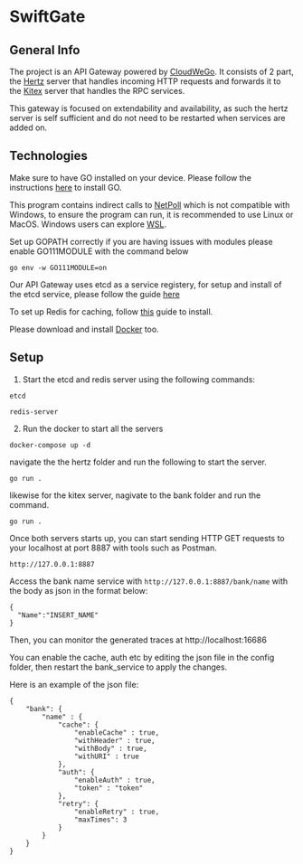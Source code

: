 # SwiftGate

## General Info

The project is an API Gateway powered by [CloudWeGo](https://github.com/cloudwego). It consists of 2 part, the [Hertz](https://github.com/cloudwego/hertz) server that handles incoming HTTP requests and forwards it to the [Kitex](https://github.com/cloudwego/kitex) server that handles the RPC services.

This gateway is focused on extendability and availability, as such the hertz server is self sufficient and do not need to be restarted when services are added on.

## Technologies

Make sure to have GO installed on your device. Please follow the instructions [here](https://go.dev/doc/install) to install GO.

This program contains indirect calls to [NetPoll](https://github.com/cloudwego/netpoll) which is not compatible with Windows, to ensure the program can run, it is recommended to use Linux or MacOS. Windows users can explore [WSL](https://learn.microsoft.com/en-us/windows/wsl/install).

Set up GOPATH correctly if you are having issues with modules please enable GO111MODULE with the command below

```
go env -w GO111MODULE=on
```

Our API Gateway uses etcd as a service registery, for setup and install of the etcd service, please follow the guide [here](https://github.com/etcd-io/etcd/releases)


To set up Redis for caching, follow [this](https://redis.io/docs/getting-started/installation/) guide to install.

Please download and install [Docker](https://docs.docker.com/desktop/) too. 


## Setup

1. Start the etcd and redis server using the following commands:

```
etcd
```

```
redis-server
````


2. Run the docker to start all the servers

```
docker-compose up -d
```

navigate the the hertz folder and run the following to start the server.
```
go run .
```

likewise for the kitex server, nagivate to the bank folder and run the command.
```
go run .
```

Once both servers starts up, you can start sending HTTP GET requests to your localhost at port 8887 with tools such as Postman.

```
http://127.0.0.1:8887
```

Access the bank name service with `http://127.0.0.1:8887/bank/name` with the body as json in the format below:

```
{
  "Name":"INSERT_NAME"
}
```

Then, you can monitor the generated traces at http://localhost:16686

You can enable the cache, auth etc by editing the json file in the config folder, then restart the bank_service to apply the changes.

Here is an example of the json file: 


```
{
    "bank": {
        "name" : {
            "cache": {
                "enableCache" : true,
                "withHeader" : true,
                "withBody" : true,
                "withURI" : true
            },
            "auth": {
                "enableAuth" : true,
                "token" : "token"
            },
            "retry": {
                "enableRetry" : true,
                "maxTimes": 3
            }
        }
    }
}
```
